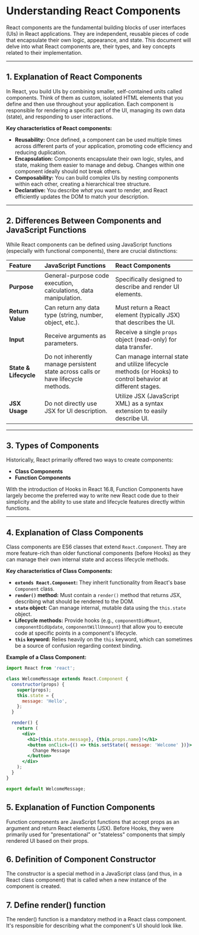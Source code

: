 # Understanding React Components

React components are the fundamental building blocks of user interfaces (UIs) in React applications. They are independent, reusable pieces of code that encapsulate their own logic, appearance, and state. This document will delve into what React components are, their types, and key concepts related to their implementation.

---

## 1. Explanation of React Components

In React, you build UIs by combining smaller, self-contained units called components. Think of them as custom, isolated HTML elements that you define and then use throughout your application. Each component is responsible for rendering a specific part of the UI, managing its own data (state), and responding to user interactions.

**Key characteristics of React components:**

* **Reusability:** Once defined, a component can be used multiple times across different parts of your application, promoting code efficiency and reducing duplication.
* **Encapsulation:** Components encapsulate their own logic, styles, and state, making them easier to manage and debug. Changes within one component ideally should not break others.
* **Composability:** You can build complex UIs by nesting components within each other, creating a hierarchical tree structure.
* **Declarative:** You describe *what* you want to render, and React efficiently updates the DOM to match your description.

---

## 2. Differences Between Components and JavaScript Functions

While React components can be defined using JavaScript functions (especially with functional components), there are crucial distinctions:

| Feature           | JavaScript Functions                                  | React Components                                        |
| :---------------- | :---------------------------------------------------- | :------------------------------------------------------ |
| **Purpose** | General-purpose code execution, calculations, data manipulation. | Specifically designed to describe and render UI elements. |
| **Return Value** | Can return any data type (string, number, object, etc.). | Must return a React element (typically JSX) that describes the UI. |
| **Input** | Receive arguments as parameters.                      | Receive a single `props` object (read-only) for data transfer. |
| **State & Lifecycle** | Do not inherently manage persistent state across calls or have lifecycle methods. | Can manage internal state and utilize lifecycle methods (or Hooks) to control behavior at different stages. |
| **JSX Usage** | Do not directly use JSX for UI description.           | Utilize JSX (JavaScript XML) as a syntax extension to easily describe UI. |

---

## 3. Types of Components

Historically, React primarily offered two ways to create components:

* **Class Components**
* **Function Components**

With the introduction of Hooks in React 16.8, Function Components have largely become the preferred way to write new React code due to their simplicity and the ability to use state and lifecycle features directly within functions.

---

## 4. Explanation of Class Components

Class components are ES6 classes that extend `React.Component`. They are more feature-rich than older functional components (before Hooks) as they can manage their own internal state and access lifecycle methods.

**Key characteristics of Class Components:**

* **`extends React.Component`:** They inherit functionality from React's base `Component` class.
* **`render()` method:** Must contain a `render()` method that returns JSX, describing what should be rendered to the DOM.
* **`state` object:** Can manage internal, mutable data using the `this.state` object.
* **Lifecycle methods:** Provide hooks (e.g., `componentDidMount`, `componentDidUpdate`, `componentWillUnmount`) that allow you to execute code at specific points in a component's lifecycle.
* **`this` keyword:** Relies heavily on the `this` keyword, which can sometimes be a source of confusion regarding context binding.

**Example of a Class Component:**

```jsx
import React from 'react';

class WelcomeMessage extends React.Component {
  constructor(props) {
    super(props);
    this.state = {
      message: 'Hello',
    };
  }

  render() {
    return (
      <div>
        <h1>{this.state.message}, {this.props.name}!</h1>
        <button onClick={() => this.setState({ message: 'Welcome' })}>
          Change Message
        </button>
      </div>
    );
  }
}

export default WelcomeMessage;
```

## 5. Explanation of Function Components

Function components are JavaScript functions that accept props as an argument and return React elements (JSX). Before Hooks, they were primarily used for "presentational" or "stateless" components that simply rendered UI based on their props.

## 6. Definition of Component Constructor

The constructor is a special method in a JavaScript class (and thus, in a React class component) that is called when a new instance of the component is created.

## 7. Define render() function

 The render() function is a mandatory method in a React class component. It's responsible for describing what the component's UI should look like.